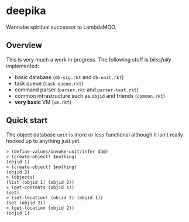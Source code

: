 # deepika
Wannabe spiritual successor to LambdaMOO.

## Overview
This is very much a work in progress. The following stuff is *blissfully* implemented:

* basic database (`db-sig.rkt` and `db-unit.rkt`)
* task queue (`task-queue.rkt`)
* command parser (`parser.rkt` and `parser-test.rkt`)
* common infrastructure such as `objid` and friends (`common.rkt`)
* **very basic** VM (`vm.rkt`)

## Quick start
The object database `unit` is more or less functional although it isn't really hooked up to anything just yet.
```
> (define-values/invoke-unit/infer db@)
> (create-object! $nothing)
(objid 1)
> (create-object! $nothing)
(objid 2)
> (objects)
(list (objid 1) (objid 2))
> (get-contents (objid 1))
(set)
> (set-location! (objid 2) (objid 1))
(set (objid 2))
> (get-location (objid 2))
(objid 1)
```